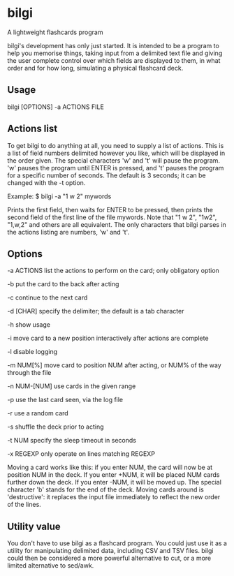 bilgi
=====

A lightweight flashcards program

bilgi's development has only just started. It is intended to be a program to help you memorise things, 
taking input from a delimited text file and giving the user complete control over which fields are 
displayed to them, in what order and for how long, simulating a physical flashcard deck.

## Usage
bilgi [OPTIONS] -a ACTIONS FILE

## Actions list
To get bilgi to do anything at all, you need to supply a list of actions. This is a list of field numbers delimited however you like, which will be displayed in the order given. The special characters 'w' and 't' will pause the program. 'w' pauses the program until ENTER is pressed, and 't' pauses the program for a specific number of seconds. The default is 3 seconds; it can be changed with the -t option.

Example:
$ bilgi -a "1 w 2" mywords

Prints the first field, then waits for ENTER to be pressed, then prints the second field of the first line of the file mywords. Note that "1 w 2", "1w2", "1,w,2" and others are all equivalent. The only characters that bilgi parses in the actions listing are numbers, 'w' and 't'.

## Options

-a ACTIONS		list the actions to perform on the card; only obligatory option

-b				put the card to the back after acting

-c				continue to the next card

-d [CHAR]		specify the delimiter; the default is a tab character

-h				show usage

-i				move card to a new position interactively after actions are complete

-l				disable logging

-m NUM[%]		move card to position NUM after acting, or NUM% of the way through the file

-n NUM-[NUM]	use cards in the given range

-p				use the last card seen, via the log file

-r				use a random card

-s				shuffle the deck prior to acting

-t NUM			specify the sleep timeout in seconds

-x REGEXP		only operate on lines matching REGEXP

Moving a card works like this: if you enter NUM, the card will now be at position NUM in the deck. If you enter +NUM, it will be placed NUM cards further down the deck. If you enter -NUM, it will be moved up. The special character 'b' stands for the end of the deck. Moving cards around is 'destructive': it replaces the input file immediately to reflect the new order of the lines.

## Utility value
You don't have to use bilgi as a flashcard program. You could just use it as a utility for manipulating delimited data, including CSV and TSV files. bilgi could then be considered a more powerful alternative to cut, or a more limited alternative to sed/awk.
